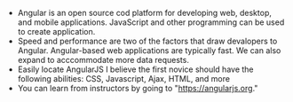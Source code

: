 + Angular is an open source cod platform for developing web, desktop, and mobile applications. JavaScript and other programming can be used to create application.
+ Speed and performance are two of the factors that draw devalopers to Angular. Angular-based web applications are typically fast. We can also expand to acccommodate more data requests.
+ Easily locate AngularJS I believe the first novice should have the following abilities: CSS, Javascript, Ajax, HTML, and more 
+ You can learn from instructors by going to "https://angularjs.org."
